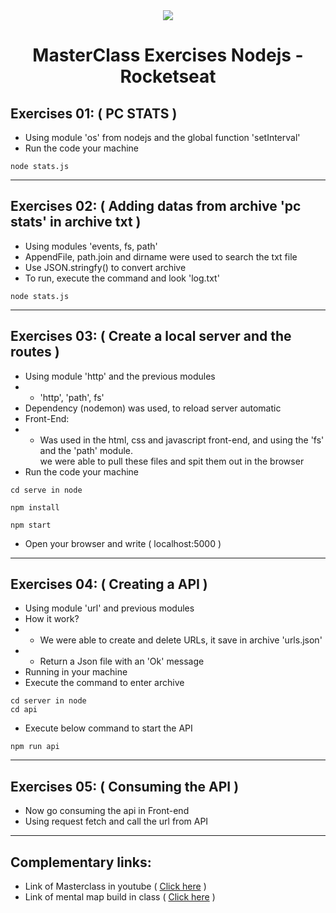 <div align="center">
<img src="https://discover.fcamara.dev/wp-content/themes/fcamara/img/footer/rocketseat.png"/>
<h1>MasterClass Exercises Nodejs - Rocketseat</h1>
</div>

## Exercises 01: ( PC STATS )
- Using module 'os' from nodejs and the global function 'setInterval'
- Run the code your machine
```
node stats.js
```
<hr>

## Exercises 02: ( Adding datas from archive 'pc stats' in archive txt )
- Using modules 'events, fs, path'
- AppendFile, path.join and dirname were used to search the txt file
- Use JSON.stringfy() to convert archive
- To run, execute the command and look 'log.txt'
```
node stats.js
```
<hr>

## Exercises 03: ( Create a local server and the routes )
- Using module 'http' and the previous modules
- - 'http', 'path', fs'
- Dependency (nodemon) was used, to reload server automatic
- Front-End:
- - Was used in the html, css and javascript front-end, and using the 'fs' and the 'path' module. <br> we were able to pull these files and spit them out in the browser
- Run the code your machine
```
cd serve in node
```

```
npm install
```

```
npm start
```
- Open your browser and write ( localhost:5000 )
<hr> 

## Exercises 04: ( Creating a API )
- Using module 'url' and previous modules
- How it work?
- - We were able to create and delete URLs, it save in archive 'urls.json' 
- - Return a Json file with an 'Ok' message
- Running in your machine
- Execute the command to enter archive
```
cd server in node
cd api
```
- Execute below command to start the API

```
npm run api
```
<hr>

## Exercises 05: ( Consuming the API )
- Now go consuming the api in Front-end
- Using request fetch and call the url from API
<hr>

## Complementary links:
- Link of Masterclass in youtube ( [Click here](https://www.youtube.com/watch?v=DiXbJL3iWVs) )
- Link of mental map build in class ( [Click here](https://whimsical.com/node-js-PRf8QedsoRMPtc6hmN63gg) )
